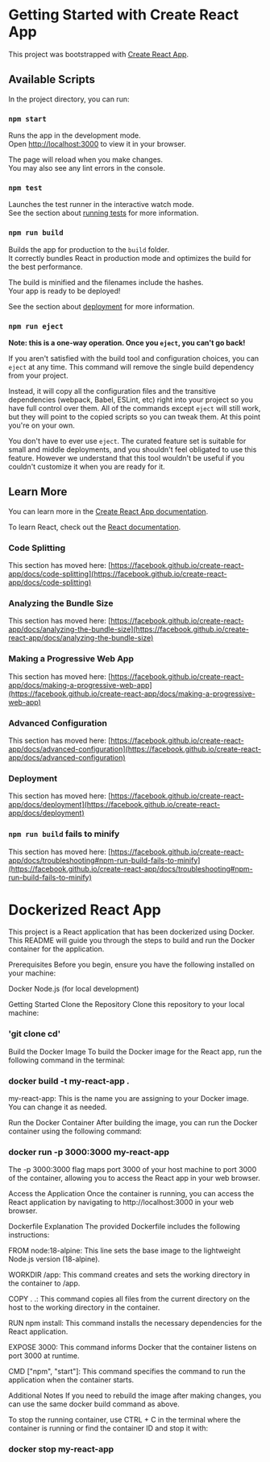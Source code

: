 # Getting Started with Create React App

This project was bootstrapped with [Create React App](https://github.com/facebook/create-react-app).

## Available Scripts

In the project directory, you can run:

### `npm start`

Runs the app in the development mode.\
Open [http://localhost:3000](http://localhost:3000) to view it in your browser.

The page will reload when you make changes.\
You may also see any lint errors in the console.

### `npm test`

Launches the test runner in the interactive watch mode.\
See the section about [running tests](https://facebook.github.io/create-react-app/docs/running-tests) for more information.

### `npm run build`

Builds the app for production to the `build` folder.\
It correctly bundles React in production mode and optimizes the build for the best performance.

The build is minified and the filenames include the hashes.\
Your app is ready to be deployed!

See the section about [deployment](https://facebook.github.io/create-react-app/docs/deployment) for more information.

### `npm run eject`

**Note: this is a one-way operation. Once you `eject`, you can't go back!**

If you aren't satisfied with the build tool and configuration choices, you can `eject` at any time. This command will remove the single build dependency from your project.

Instead, it will copy all the configuration files and the transitive dependencies (webpack, Babel, ESLint, etc) right into your project so you have full control over them. All of the commands except `eject` will still work, but they will point to the copied scripts so you can tweak them. At this point you're on your own.

You don't have to ever use `eject`. The curated feature set is suitable for small and middle deployments, and you shouldn't feel obligated to use this feature. However we understand that this tool wouldn't be useful if you couldn't customize it when you are ready for it.

## Learn More

You can learn more in the [Create React App documentation](https://facebook.github.io/create-react-app/docs/getting-started).

To learn React, check out the [React documentation](https://reactjs.org/).

### Code Splitting

This section has moved here: [https://facebook.github.io/create-react-app/docs/code-splitting](https://facebook.github.io/create-react-app/docs/code-splitting)

### Analyzing the Bundle Size

This section has moved here: [https://facebook.github.io/create-react-app/docs/analyzing-the-bundle-size](https://facebook.github.io/create-react-app/docs/analyzing-the-bundle-size)

### Making a Progressive Web App

This section has moved here: [https://facebook.github.io/create-react-app/docs/making-a-progressive-web-app](https://facebook.github.io/create-react-app/docs/making-a-progressive-web-app)

### Advanced Configuration

This section has moved here: [https://facebook.github.io/create-react-app/docs/advanced-configuration](https://facebook.github.io/create-react-app/docs/advanced-configuration)

### Deployment

This section has moved here: [https://facebook.github.io/create-react-app/docs/deployment](https://facebook.github.io/create-react-app/docs/deployment)

### `npm run build` fails to minify

This section has moved here: [https://facebook.github.io/create-react-app/docs/troubleshooting#npm-run-build-fails-to-minify](https://facebook.github.io/create-react-app/docs/troubleshooting#npm-run-build-fails-to-minify)


# Dockerized React App 
This project is a React application that has been dockerized using Docker. 
This README will guide you through the steps to build and run the Docker container for the application.

Prerequisites Before you begin, ensure you have the following installed on your machine:

Docker 
Node.js (for local development)

Getting Started Clone the Repository Clone this repository to your local machine:

### 'git clone cd'

Build the Docker Image To build the Docker image for the React app, run the following command in the terminal:

### docker build -t my-react-app .

my-react-app: This is the name you are assigning to your Docker image. You can change it as needed.

Run the Docker Container After building the image, you can run the Docker container using the following command:

### docker run -p 3000:3000 my-react-app 

The -p 3000:3000 flag maps port 3000 of your host machine to port 3000 of the container, allowing you to access the React app in your web browser.

Access the Application Once the container is running, you can access the React application by navigating to http://localhost:3000 in your web browser.

Dockerfile Explanation The provided Dockerfile includes the following instructions:

FROM node:18-alpine: This line sets the base image to the lightweight Node.js version (18-alpine). 

WORKDIR /app: This command creates and sets the working directory in the container to /app. 

COPY . .: This command copies all files from the current directory on the host to the working directory in the container. 

RUN npm install: This command installs the necessary dependencies for the React application. 

EXPOSE 3000: This command informs Docker that the container listens on port 3000 at runtime. 

CMD ["npm", "start"]: This command specifies the command to run the application when the container starts.

Additional Notes If you need to rebuild the image after making changes, you can use the same docker build command as above.

To stop the running container, use CTRL + C in the terminal where the container is running or find the container ID and stop it with:

### docker stop my-react-app
